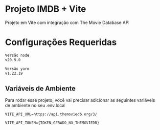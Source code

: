 # Projeto IMDB + Vite

Projeto em Vite com integração com The Movie Database API

# Configurações Requeridas

```bash
Versão node
v20.9.0
```

```bash
Versão yarn
v1.22.19
```

## Variáveis de Ambiente

Para rodar esse projeto, você vai precisar adicionar as seguintes variáveis de ambiente no seu .env.local

`VITE_API_URL=https://api.themoviedb.org/3/`

`VITE_API_TOKEN={TOKEN_GERADO_NO_THEMOVIEDB}`

